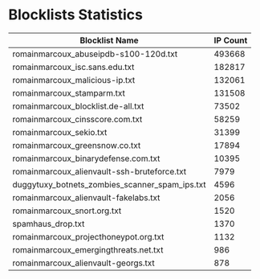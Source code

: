 # Blocklists Statistics
| Blocklist Name | IP Count |
|----|----|
| romainmarcoux_abuseipdb-s100-120d.txt | 493668 |
| romainmarcoux_isc.sans.edu.txt | 182817 |
| romainmarcoux_malicious-ip.txt | 132061 |
| romainmarcoux_stamparm.txt | 131508 |
| romainmarcoux_blocklist.de-all.txt | 73502 |
| romainmarcoux_cinsscore.com.txt | 58259 |
| romainmarcoux_sekio.txt | 31399 |
| romainmarcoux_greensnow.co.txt | 17894 |
| romainmarcoux_binarydefense.com.txt | 10395 |
| romainmarcoux_alienvault-ssh-bruteforce.txt | 7979 |
| duggytuxy_botnets_zombies_scanner_spam_ips.txt | 4596 |
| romainmarcoux_alienvault-fakelabs.txt | 2056 |
| romainmarcoux_snort.org.txt | 1520 |
| spamhaus_drop.txt | 1370 |
| romainmarcoux_projecthoneypot.org.txt | 1132 |
| romainmarcoux_emergingthreats.net.txt | 986 |
| romainmarcoux_alienvault-georgs.txt | 878 |
